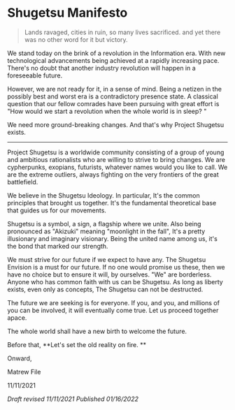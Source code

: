 # Shugetsu Manifesto

> Lands ravaged, cities in ruin, so many lives sacrificed. and yet there was no other word for it but victory.

We stand today on the brink of a revolution in the Information era. With new technological advancements being achieved at a rapidly increasing pace. There's no doubt that another industry revolution will happen in a foreseeable future. 

However, we are not ready for it, in a sense of mind. Being a netizen in the possibly best and worst era is a contradictory presence state. A classical question that our fellow comrades have been pursuing with great effort is "How would we start a revolution when the whole world is in sleep? "

We need more ground-breaking changes. And that's why Project Shugetsu exists.

***

Project Shugetsu is a worldwide community consisting of a group of young and ambitious rationalists who are willing to strive to bring changes. We are cypherpunks, exopians, futurists, whatever names would you like to call. We are the extreme outliers, always fighting on the very frontiers of the great battlefield.

We believe in the Shugetsu Ideology. In particular, It's the common principles that brought us together. It's the fundamental theoretical base that guides us for our movements.

Shugetsu is a symbol, a sign, a flagship where we unite. Also being pronounced as "Akizuki" meaning "moonlight in the fall", It's a pretty illusionary and imaginary visionary. Being the united name among us, it's the bond that marked our strength.

We must strive for our future if we expect to have any. The Shugetsu Envision is a must for our future. If no one would promise us these, then we have no choice but to ensure it will, by ourselves.
"We" are borderless. Anyone who has common faith with us can be Shugetsu. As long as liberty exists, even only as concepts, The Shugetsu can not be destructed.

The future we are seeking is for everyone. If you, and you, and millions of you can be involved, it will eventually come true. Let us proceed together apace.

The whole world shall have a new birth to welcome the future.

Before that,
**Let's set the old reality on fire. **


Onward,

Matrew File

11/11/2021

*Draft revised 11/11/2021*
*Published 01/16/2022*